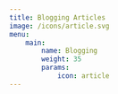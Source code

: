 ```yaml
---
title: Blogging Articles
image: /icons/article.svg
menu:
    main:
        name: Blogging
        weight: 35
        params:
            icon: article
---
```


